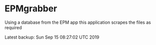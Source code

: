 # EPMgrabber
Using a database from the EPM app this application scrapes the files as required


Latest backup: Sun Sep 15 08:27:02 UTC 2019
